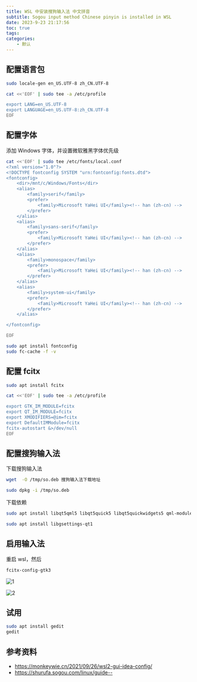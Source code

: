 ```yaml
---
title: WSL 中安装搜狗输入法 中文拼音
subtitle: Sogou input method Chinese pinyin is installed in WSL
date: 2023-9-23 21:17:56
toc: true
tags: 
categories: 
    - 默认
---
```



## 配置语言包
```sh
sudo locale-gen en_US.UTF-8 zh_CN.UTF-8

cat <<'EOF' | sudo tee -a /etc/profile

export LANG=en_US.UTF-8
export LANGUAGE=en_US.UTF-8:zh_CN.UTF-8
EOF
```

## 配置字体
添加 Windows 字体，并设置微软雅黑字体优先级
```sh
cat <<'EOF' | sudo tee /etc/fonts/local.conf
<?xml version="1.0"?>
<!DOCTYPE fontconfig SYSTEM "urn:fontconfig:fonts.dtd">
<fontconfig>
  	<dir>/mnt/c/Windows/Fonts</dir>
	<alias>
		<family>serif</family>
		<prefer>
			<family>Microsoft YaHei UI</family><!-- han (zh-cn) -->
		</prefer>
	</alias>
	<alias>
		<family>sans-serif</family>
		<prefer>
			<family>Microsoft YaHei UI</family><!-- han (zh-cn) -->
		</prefer>
	</alias>
	<alias>
		<family>monospace</family>
		<prefer>
			<family>Microsoft YaHei UI</family><!-- han (zh-cn) -->
		</prefer>
	</alias>
	<alias>
		<family>system-ui</family>
		<prefer>
			<family>Microsoft YaHei UI</family><!-- han (zh-cn) -->
		</prefer>
	</alias>

</fontconfig>

EOF

sudo apt install fontconfig
sudo fc-cache -f -v
```

## 配置 fcitx
```sh
sudo apt install fcitx

cat <<'EOF' | sudo tee -a /etc/profile

export GTK_IM_MODULE=fcitx
export QT_IM_MODULE=fcitx
export XMODIFIERS=@im=fcitx
export DefaultIMModule=fcitx
fcitx-autostart &>/dev/null
EOF
```

## 配置搜狗输入法
下载搜狗输入法
```sh
wget  -O /tmp/so.deb 搜狗输入法下载地址

sudo dpkg -i /tmp/so.deb
```

下载依赖
```sh
sudo apt install libqt5qml5 libqt5quick5 libqt5quickwidgets5 qml-module-qtquick2

sudo apt install libgsettings-qt1
```

## 启用输入法
重启 wsl，然后
```sh
fcitx-config-gtk3
```

![1](https://shurufa.sogou.com/_next/image?url=%2F_next%2Fstatic%2Fmedia%2Fhelp15.c14aafcd.png&w=1080&q=75)

![2](https://shurufa.sogou.com/_next/image?url=%2F_next%2Fstatic%2Fmedia%2Fhelp16.e32b0f4a.png&w=1080&q=75)

## 试用
```sh
sudo apt install gedit
gedit
```

## 参考资料
- https://monkeywie.cn/2021/09/26/wsl2-gui-idea-config/
- https://shurufa.sogou.com/linux/guide--